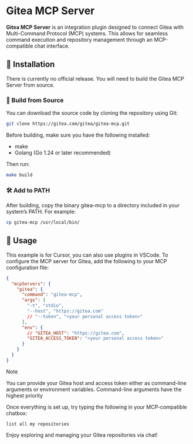 # Gitea MCP Server

**Gitea MCP Server** is an integration plugin designed to connect Gitea with Multi-Command Protocol (MCP) systems. This allows for seamless command execution and repository management through an MCP-compatible chat interface.

## 🚧 Installation

There is currently no official release. You will need to build the Gitea MCP Server from source.

### 🔧 Build from Source

You can download the source code by cloning the repository using Git:

```bash
git clone https://gitea.com/gitea/gitea-mcp.git
```

Before building, make sure you have the following installed:

- make
- Golang (Go 1.24 or later recommended)

Then run:

```bash
make build
```

### 🛠️ Add to PATH

After building, copy the binary gitea-mcp to a directory included in your system’s PATH. For example:

```bash
cp gitea-mcp /usr/local/bin/
```

## 🚀 Usage

This example is for Cursor, you can also use plugins in VSCode.
To configure the MCP server for Gitea, add the following to your MCP configuration file:

```json
{
  "mcpServers": {
    "gitea": {
      "command": "gitea-mcp",
      "args": [
        "-t", "stdio",
        "--host", "https://gitea.com"
        // "--token", "<your personal access token>"
      ],
      "env": {
        // "GITEA_HOST": "https://gitea.com",
        "GITEA_ACCESS_TOKEN": "<your personal access token>"
      }
    }
  }
}
```

> [!NOTE]
> You can provide your Gitea host and access token either as command-line arguments or environment variables.
> Command-line arguments have the highest priority

Once everything is set up, try typing the following in your MCP-compatible chatbox:

```text
list all my repositories
```

Enjoy exploring and managing your Gitea repositories via chat!
